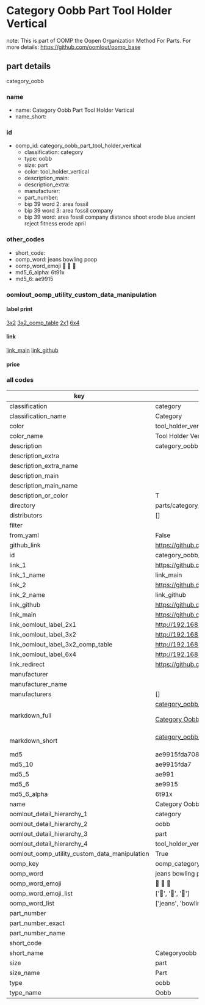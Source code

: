 # Category Oobb Part Tool Holder Vertical  

note: This is part of OOMP the Oopen Organization Method For Parts. For more details: https://github.com/oomlout/oomp_base

##  part details
  



category_oobb



### name
* name: Category Oobb Part Tool Holder Vertical
* name_short: 
### id
* oomp_id: category_oobb_part_tool_holder_vertical
  * classification: category
  * type: oobb
  * size: part
  * color: tool_holder_vertical
  * description_main: 
  * description_extra: 
  * manufacturer: 
  * part_number: 
  * bip 39 word 2: area fossil
  * bip 39 word 3: area fossil company
  * bip 39 word: area fossil company distance shoot erode blue ancient reject fitness erode april

### other_codes
* short_code: 
* oomp_word: jeans bowling poop
* oomp_word_emoji :jeans: :bowling: :poop:
* md5_6_alpha: 6t91x
* md5_6: ae9915






### oomlout_oomp_utility_custom_data_manipulation
#### label print
[3x2](http://192.168.1.245:1112/?label=oomp%206t91x)
[3x2_oomp_table](http://192.168.1.108:1112/?label=oomp%206t91x)
[2x1](http://192.168.1.242:1112/?label=oomp%206t91x)
[6x4](http://192.168.1.55:1112/?label=oomp%206t91x)    

#### link

[link_main](https://github.com/oomlout/oomlout_oomp_version_1_messy/tree/main/parts/category_oobb_part_tool_holder_vertical) [link_github](https://github.com/oomlout/oomlout_oomp_version_1_messy/tree/main/parts/category_oobb_part_tool_holder_vertical)                             

#### price







### all codes 
| key | value |  
| --- | --- |  
| classification | category |  
| classification_name | Category |  
| color | tool_holder_vertical |  
| color_name | Tool Holder Vertical |  
| description | category_oobb |  
| description_extra |  |  
| description_extra_name |  |  
| description_main |  |  
| description_main_name |  |  
| description_or_color | T  |  
| directory | parts/category_oobb_part_tool_holder_vertical |  
| distributors | [] |  
| filter |  |  
| from_yaml | False |  
| github_link | https://github.com/oomlout/oomlout_oomp_part_src/tree/main/parts/category_oobb_part_tool_holder_vertical |  
| id | category_oobb_part_tool_holder_vertical |  
| link_1 | https://github.com/oomlout/oomlout_oomp_version_1_messy/tree/main/parts/category_oobb_part_tool_holder_vertical |  
| link_1_name | link_main |  
| link_2 | https://github.com/oomlout/oomlout_oomp_version_1_messy/tree/main/parts/category_oobb_part_tool_holder_vertical |  
| link_2_name | link_github |  
| link_github | https://github.com/oomlout/oomlout_oomp_version_1_messy/tree/main/parts/category_oobb_part_tool_holder_vertical |  
| link_main | https://github.com/oomlout/oomlout_oomp_version_1_messy/tree/main/parts/category_oobb_part_tool_holder_vertical |  
| link_oomlout_label_2x1 | http://192.168.1.242:1112/?label=oomp%206t91x |  
| link_oomlout_label_3x2 | http://192.168.1.245:1112/?label=oomp%206t91x |  
| link_oomlout_label_3x2_oomp_table | http://192.168.1.108:1112/?label=oomp%206t91x |  
| link_oomlout_label_6x4 | http://192.168.1.55:1112/?label=oomp%206t91x |  
| link_redirect | https://github.com/oomlout/oomlout_oomp_version_1_messy/tree/main/parts/category_oobb_part_tool_holder_vertical |  
| manufacturer |  |  
| manufacturer_name |  |  
| manufacturers | [] |  
| markdown_full | [category_oobb_part_tool_holder_vertical](none)<br>[](none)<br>[Category Oobb Part Tool Holder Vertical](none)<br><br> |  
| markdown_short | [category_oobb_part_tool_holder_vertical](none)<br><br> |  
| md5 | ae9915fda7088309326343fa5d16f85a |  
| md5_10 | ae9915fda7 |  
| md5_5 | ae991 |  
| md5_6 | ae9915 |  
| md5_6_alpha | 6t91x |  
| name | Category Oobb Part Tool Holder Vertical |  
| oomlout_detail_hierarchy_1 | category |  
| oomlout_detail_hierarchy_2 | oobb |  
| oomlout_detail_hierarchy_3 | part |  
| oomlout_detail_hierarchy_4 | tool_holder_vertical |  
| oomlout_oomp_utility_custom_data_manipulation | True |  
| oomp_key | oomp_category_oobb_part_tool_holder_vertical |  
| oomp_word | jeans bowling poop |  
| oomp_word_emoji | :jeans: :bowling: :poop: |  
| oomp_word_emoji_list | [':jeans:', ':bowling:', ':poop:'] |  
| oomp_word_list | ['jeans', 'bowling', 'poop'] |  
| part_number |  |  
| part_number_exact |  |  
| part_number_name |  |  
| short_code |  |  
| short_name | Categoryoobb |  
| size | part |  
| size_name | Part |  
| type | oobb |  
| type_name | Oobb |  
